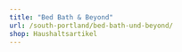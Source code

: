 ```yaml
---
title: "Bed Bath & Beyond"
url: /south-portland/bed-bath-und-beyond/
shop: Haushaltsartikel
---
```

